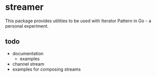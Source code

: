 # streamer
This package provides utilities to be used with Iterator Pattern in Go - a personal experiment.

## todo

- documentation
    - examples
- channel stream
- examples for composing streams
